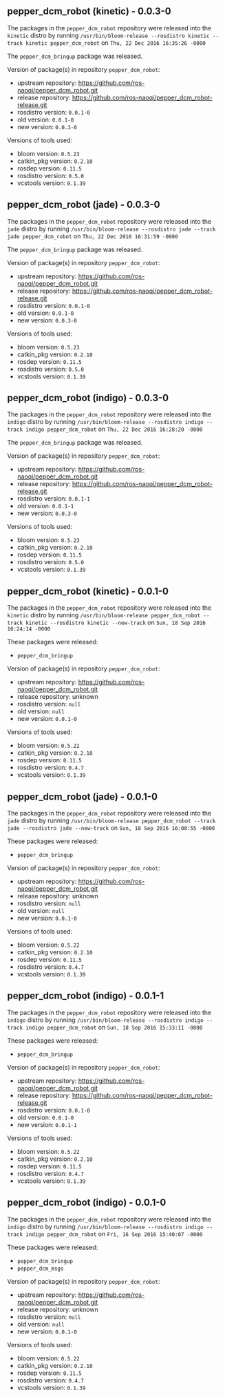 ## pepper_dcm_robot (kinetic) - 0.0.3-0

The packages in the `pepper_dcm_robot` repository were released into the `kinetic` distro by running `/usr/bin/bloom-release --rosdistro kinetic --track kinetic pepper_dcm_robot` on `Thu, 22 Dec 2016 16:35:26 -0000`

The `pepper_dcm_bringup` package was released.

Version of package(s) in repository `pepper_dcm_robot`:

- upstream repository: https://github.com/ros-naoqi/pepper_dcm_robot.git
- release repository: https://github.com/ros-naoqi/pepper_dcm_robot-release.git
- rosdistro version: `0.0.1-0`
- old version: `0.0.1-0`
- new version: `0.0.3-0`

Versions of tools used:

- bloom version: `0.5.23`
- catkin_pkg version: `0.2.10`
- rosdep version: `0.11.5`
- rosdistro version: `0.5.0`
- vcstools version: `0.1.39`


## pepper_dcm_robot (jade) - 0.0.3-0

The packages in the `pepper_dcm_robot` repository were released into the `jade` distro by running `/usr/bin/bloom-release --rosdistro jade --track jade pepper_dcm_robot` on `Thu, 22 Dec 2016 16:31:59 -0000`

The `pepper_dcm_bringup` package was released.

Version of package(s) in repository `pepper_dcm_robot`:

- upstream repository: https://github.com/ros-naoqi/pepper_dcm_robot.git
- release repository: https://github.com/ros-naoqi/pepper_dcm_robot-release.git
- rosdistro version: `0.0.1-0`
- old version: `0.0.1-0`
- new version: `0.0.3-0`

Versions of tools used:

- bloom version: `0.5.23`
- catkin_pkg version: `0.2.10`
- rosdep version: `0.11.5`
- rosdistro version: `0.5.0`
- vcstools version: `0.1.39`


## pepper_dcm_robot (indigo) - 0.0.3-0

The packages in the `pepper_dcm_robot` repository were released into the `indigo` distro by running `/usr/bin/bloom-release --rosdistro indigo --track indigo pepper_dcm_robot` on `Thu, 22 Dec 2016 16:28:20 -0000`

The `pepper_dcm_bringup` package was released.

Version of package(s) in repository `pepper_dcm_robot`:

- upstream repository: https://github.com/ros-naoqi/pepper_dcm_robot.git
- release repository: https://github.com/ros-naoqi/pepper_dcm_robot-release.git
- rosdistro version: `0.0.1-1`
- old version: `0.0.1-1`
- new version: `0.0.3-0`

Versions of tools used:

- bloom version: `0.5.23`
- catkin_pkg version: `0.2.10`
- rosdep version: `0.11.5`
- rosdistro version: `0.5.0`
- vcstools version: `0.1.39`


## pepper_dcm_robot (kinetic) - 0.0.1-0

The packages in the `pepper_dcm_robot` repository were released into the `kinetic` distro by running `/usr/bin/bloom-release pepper_dcm_robot --track kinetic --rosdistro kinetic --new-track` on `Sun, 18 Sep 2016 16:24:14 -0000`

These packages were released:
- `pepper_dcm_bringup`

Version of package(s) in repository `pepper_dcm_robot`:

- upstream repository: https://github.com/ros-naoqi/pepper_dcm_robot.git
- release repository: unknown
- rosdistro version: `null`
- old version: `null`
- new version: `0.0.1-0`

Versions of tools used:

- bloom version: `0.5.22`
- catkin_pkg version: `0.2.10`
- rosdep version: `0.11.5`
- rosdistro version: `0.4.7`
- vcstools version: `0.1.39`


## pepper_dcm_robot (jade) - 0.0.1-0

The packages in the `pepper_dcm_robot` repository were released into the `jade` distro by running `/usr/bin/bloom-release pepper_dcm_robot --track jade --rosdistro jade --new-track` on `Sun, 18 Sep 2016 16:00:55 -0000`

These packages were released:
- `pepper_dcm_bringup`

Version of package(s) in repository `pepper_dcm_robot`:

- upstream repository: https://github.com/ros-naoqi/pepper_dcm_robot.git
- release repository: unknown
- rosdistro version: `null`
- old version: `null`
- new version: `0.0.1-0`

Versions of tools used:

- bloom version: `0.5.22`
- catkin_pkg version: `0.2.10`
- rosdep version: `0.11.5`
- rosdistro version: `0.4.7`
- vcstools version: `0.1.39`


## pepper_dcm_robot (indigo) - 0.0.1-1

The packages in the `pepper_dcm_robot` repository were released into the `indigo` distro by running `/usr/bin/bloom-release --rosdistro indigo --track indigo pepper_dcm_robot` on `Sun, 18 Sep 2016 15:33:11 -0000`

These packages were released:
- `pepper_dcm_bringup`

Version of package(s) in repository `pepper_dcm_robot`:

- upstream repository: https://github.com/ros-naoqi/pepper_dcm_robot.git
- release repository: https://github.com/ros-naoqi/pepper_dcm_robot-release.git
- rosdistro version: `0.0.1-0`
- old version: `0.0.1-0`
- new version: `0.0.1-1`

Versions of tools used:

- bloom version: `0.5.22`
- catkin_pkg version: `0.2.10`
- rosdep version: `0.11.5`
- rosdistro version: `0.4.7`
- vcstools version: `0.1.39`


## pepper_dcm_robot (indigo) - 0.0.1-0

The packages in the `pepper_dcm_robot` repository were released into the `indigo` distro by running `/usr/bin/bloom-release --rosdistro indigo --track indigo pepper_dcm_robot` on `Fri, 16 Sep 2016 15:40:07 -0000`

These packages were released:
- `pepper_dcm_bringup`
- `pepper_dcm_msgs`

Version of package(s) in repository `pepper_dcm_robot`:

- upstream repository: https://github.com/ros-naoqi/pepper_dcm_robot.git
- release repository: unknown
- rosdistro version: `null`
- old version: `null`
- new version: `0.0.1-0`

Versions of tools used:

- bloom version: `0.5.22`
- catkin_pkg version: `0.2.10`
- rosdep version: `0.11.5`
- rosdistro version: `0.4.7`
- vcstools version: `0.1.39`


